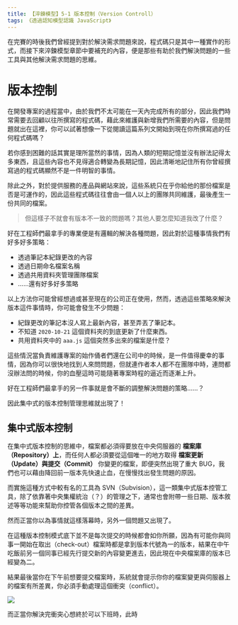 ```yaml
---
title: 【淬鍊模型】5-1 版本控制（Version Controll）
tags: 《透過認知模型認識 JavaScript》
---
```


在完賽的時後我們曾經提到對於解決需求問題來說，程式碼只是其中一種實作的形式，而接下來淬鍊模型章節中要補充的內容，便是那些有助於我們解決問題的一些工具與其他解決需求問題的思維。

# 版本控制

在開發專案的過程當中，由於我們不太可能在一天內完成所有的部分，因此我們時常需要去回顧以往所撰寫的程式碼，藉此來維護與新增我們所需要的內容，但是問題就出在這裡，你可以試著想像一下從閱讀這篇系列文開始到現在你所撰寫過的任何程式碼嗎？

若你感到困難的話其實是理所當然的事情，因為人類的短期記憶並沒有辦法記得太多東西，且這些內容也不見得適合轉變為長期記憶，因此清晰地記住所有你曾經撰寫過的程式碼顯然不是一件明智的事情。

除此之外，對於提供服務的產品與網站來說，這些系統只在乎你給他的那份檔案是否是可運作的，因此這些程式碼往往會由一個人以上的團隊共同維護，最後產生一份共同的檔案。

> 但這樣子不就會有版本不一致的問題嗎？其他人要怎麼知道我改了什麼？

好在工程師們最拿手的專業便是有邏輯的解決各種問題，因此對於這種事情我們有好多好多策略：

- 透過筆記本紀錄更改的內容
- 透過日期命名檔案名稱
- 透過共用資料夾管理團隊檔案
- ……還有好多好多策略

以上方法你可能曾經想過或甚至現在的公司正在使用，然而，透過這些策略來解決版本這件事情時，你可能會發生不少問題：

- 紀錄更改的筆記本沒人寫上最新內容，甚至弄丟了筆記本。
- 不知道 `2020-10-21` 這個資料夾的到底更新了什麼東西。
- 共用資料夾中的 `aaa.js` 這個突然多出來的檔案是什麼？

這些情況當負責維護專案的始作俑者們還在公司中的時候，是一件值得慶幸的事情，因為你可以很快地找到人來問問題，但就連作者本人都不在團隊中時，連問都沒辦法問的時候，你的血壓這時可能隨著專案時程的逼近而逐漸上升。

好在工程師們最拿手的另一件事就是會不斷的調整解決問題的策略……？

因此集中式的版本控制管理思維就出現了！

## 集中式版本控制

在集中式版本控制的思維中，檔案都必須得要放在中央伺服器的 **檔案庫（Repository）上**，而任何人都必須要從這個唯一的地方取得 **檔案更新（Update）與提交（Commit）** 你變更的檔案，即便突然出現了重大 BUG，我們也可以藉由降回前一版本先快速止血，在慢慢找出發生問題的原因。

而實施這種方式中較有名的工具為 SVN（Subvision），這一類集中式版本控管工具，除了依靠著中央集權統治（？）的管理之下，通常也會附帶一些日期、版本敘述等等功能來幫助你控管各個版本之間的差異。

然而正當你以為事情就這樣落幕時，另外一個問題又出現了。

在這種版本控制模式底下並不是每次提交的時候都會如你所願，因為有可能你與同事一開始在取出（check-out）檔案時都是拿到版本代號為一的版本，結果在中午吃飯前另一個同事已經先行提交新的內容變更進去，因此現在中央檔案庫的版本已經變為二。

結果最後當你在下午前想要提交檔案時，系統就會提示你你的檔案變更與伺服器上的檔案有所差異，你必須手動處理這個衝突（conflict）。

![](https://i.imgur.com/LtiEhoA.png)

而正當你解決完衝突心想終於可以下班時，此時

